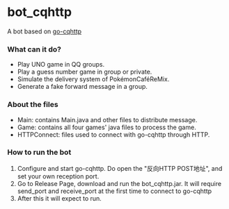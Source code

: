 # bot_cqhttp

A bot based on [go-cqhttp](https://github.com/Mrs4s/go-cqhttp)

### What can it do?

- Play UNO game in QQ groups.
- Play a guess number game in group or private.
- Simulate the delivery system of PokémonCaféReMix.
- Generate a fake forward message in a group.

### About the files

- Main: contains Main.java and other files to distribute message.
- Game: contains all four games' java files to process the game.
- HTTPConnect: files used to connect with go-cqhttp through HTTP.

### How to run the bot

1. Configure and start go-cqhttp. Do open the "反向HTTP POST地址", and set your own reception port.
2. Go to Release Page, download and run the bot_cqhttp.jar. It will require send_port and receive_port at the first time to connect to go-cqhttp
3. After this it will expect to run.